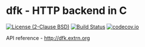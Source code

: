 # dfk - HTTP backend in C
[![License (2-Clause BSD)](https://img.shields.io/badge/license-BSD%202--Clause-blue.svg)](https://raw.githubusercontent.com/ivochkin/dfk/master/LICENSE)
[![Build Status](https://travis-ci.org/ivochkin/dfk.svg?branch=master)](https://travis-ci.org/ivochkin/dfk)
[![codecov.io](https://codecov.io/github/ivochkin/dfk/coverage.svg?branch=master)](https://codecov.io/github/ivochkin/dfk?branch=master)

API reference - http://dfk.extrn.org
